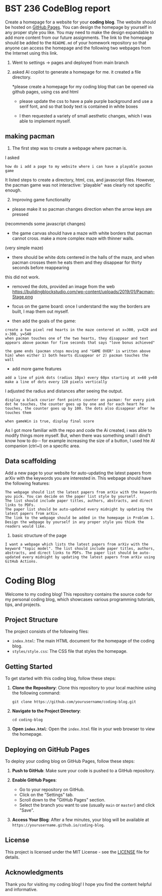 # BST 236 CodeBlog report

Create a homepage for a website for your **coding blog**. The website should be hosted on [GitHub Pages](https://pages.github.com/). You can design the homepage by yourself in any proper style you like. You may need to make the design expandable to add more content from our future assignments. The link to the homepage should be added to the `README.md` of your homework repository so that anyone can access the homepage and the following two webpages from the Internet using this link.

1. Went to settings -> pages and deployed from main branch

2. asked AI copilot to generate a homepage for me. it created a file directory.

   *please create a homepage for my coding blog that can be opened via github pages, using css and html

   * please update the css to have a pale purple background and use a serif font, and so that body text is contained in white boxes 

   * I then requested a variety of small aesthetic changes, which I was able to implement myself. 

## making pacman

1. The first step was to create a webpage where pacman is. 

I asked

```
how do i add a page to my website where i can have a playable pacman game
```

It listed steps to create a directory, html, css, and javascript files.
However, the pacman game was not interactive: 'playable" was clearly not specific enough. 

2. Improving game functionality

* please make it so pacman changes direction when the arrow keys are pressed

(recommends some javascript changes)

* the game canvas should have a maze with white borders that pacman cannot cross. make a more complex maze with thinner walls.

(very simple maze)

* there should be white dots centered in the halls of the maze, and when pacman crosses them he eats them and they disappear for thirty seconds before reappearing

this did not work.

* removed the dots, provided an image from the web https://buildingblockstudio.com/wp-content/uploads/2019/01/Pacman-Stage.png

* focus on the game board: once I understand the way the borders are built, I map them out myself. 

* then add the goals of the game: 

```
create a two pixel red hearts in the maze centered at x=300, y=420 and x-300, y=540
when pacman touches one of the two hearts, they disappear and text appears above pacman for five seconds that says "love bonus achieved"

the game ends (pacman stops moving and "GAME OVER" is written above him) when either 1) both hearts disappear or 2) pacman touches the wall
```

* add more game features

```
add a line of pink dots (radius 10px) every 60px starting at x=60 y=60
make a line of dots every 120 pixels vertically

```

I adjusted the radius and distances after seeing the output.

```
display a black courier font points counter on pacman: for every pink dot he touches, the counter goes up by one and for each heart he touches, the counter goes up by 100. the dots also disappear after he touches them

when gameWin is true, display final score

```

As I got more familiar with the repo and code the Ai created, i was able to modify things more myself. But, when there was something small I dind't know how to do-- for example increasing the size of a button, I used hte AI companion (ctrl+I) on a specific area.

## Data scaffolding

Add a new page to your website for auto-updating the latest papers from arXiv with the keywords you are interested in. This webpage should have the following features:

    The webpage should list the latest papers from arXiv with the keywords you pick. You can decide on the paper list style by yourself.
    The list should include paper titles, authors, abstracts, and direct links to PDFs.
    The paper list should be auto-updated every midnight by updating the latest papers from arXiv.
    The link to the webpage should be added in the homepage in Problem 1.
    Design the webpage by yourself in any proper style you think the readers would like.


1. basic structure of the page

```
I want a webpage which lists the latest papers from arXiv with the keyword "topic model". The list should include paper titles, authors, abstracts, and direct links to PDFs. The paper list should be auto-updated every midnight by updating the latest papers from arXiv using GitHub Actions.

```




# Coding Blog

Welcome to my coding blog! This repository contains the source code for my personal coding blog, which showcases various programming tutorials, tips, and projects.

## Project Structure

The project consists of the following files:

- `index.html`: The main HTML document for the homepage of the coding blog.
- `styles/style.css`: The CSS file that styles the homepage.

## Getting Started

To get started with this coding blog, follow these steps:

1. **Clone the Repository**: 
   Clone this repository to your local machine using the following command:
   ```
   git clone https://github.com/yourusername/coding-blog.git
   ```

2. **Navigate to the Project Directory**:
   ```
   cd coding-blog
   ```

3. **Open `index.html`**:
   Open the `index.html` file in your web browser to view the homepage.

## Deploying on GitHub Pages

To deploy your coding blog on GitHub Pages, follow these steps:

1. **Push to GitHub**: 
   Make sure your code is pushed to a GitHub repository.

2. **Enable GitHub Pages**:
   - Go to your repository on GitHub.
   - Click on the "Settings" tab.
   - Scroll down to the "GitHub Pages" section.
   - Select the branch you want to use (usually `main` or `master`) and click "Save".

3. **Access Your Blog**:
   After a few minutes, your blog will be available at `https://yourusername.github.io/coding-blog`.

## License

This project is licensed under the MIT License - see the [LICENSE](LICENSE) file for details.

## Acknowledgments

Thank you for visiting my coding blog! I hope you find the content helpful and informative.